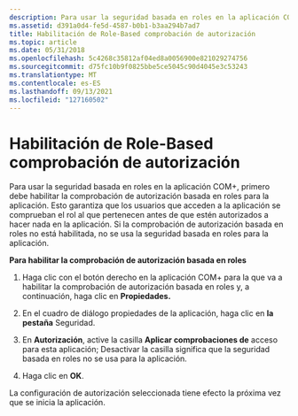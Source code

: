 ```yaml
---
description: Para usar la seguridad basada en roles en la aplicación COM+, primero debe habilitar la comprobación de autorización basada en roles para la aplicación.
ms.assetid: d391a0d4-fe5d-4587-b0b1-b3aa294b7ad7
title: Habilitación de Role-Based comprobación de autorización
ms.topic: article
ms.date: 05/31/2018
ms.openlocfilehash: 5c4268c35812af04ed8a0056900e821029274756
ms.sourcegitcommit: d75fc10b9f0825bbe5ce5045c90d4045e3c53243
ms.translationtype: MT
ms.contentlocale: es-ES
ms.lasthandoff: 09/13/2021
ms.locfileid: "127160502"
---
```

# <a name="enabling-role-based-authorization-checking"></a>Habilitación de Role-Based comprobación de autorización

Para usar la seguridad basada en roles en la aplicación COM+, primero debe habilitar la comprobación de autorización basada en roles para la aplicación. Esto garantiza que los usuarios que acceden a la aplicación se comprueban el rol al que pertenecen antes de que estén autorizados a hacer nada en la aplicación. Si la comprobación de autorización basada en roles no está habilitada, no se usa la seguridad basada en roles para la aplicación.

**Para habilitar la comprobación de autorización basada en roles**

1.  Haga clic con el botón derecho en la aplicación COM+ para la que va a habilitar la comprobación de autorización basada en roles y, a continuación, haga clic en **Propiedades.**

2.  En el cuadro de diálogo propiedades de la aplicación, haga clic en **la pestaña** Seguridad.

3.  En **Autorización**, active la casilla **Aplicar comprobaciones de** acceso para esta aplicación; Desactivar la casilla significa que la seguridad basada en roles no se usa para la aplicación.

4.  Haga clic en **OK**.

La configuración de autorización seleccionada tiene efecto la próxima vez que se inicia la aplicación.

 

 



